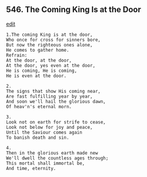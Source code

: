 
## 546.  The Coming King Is at the Door
[edit](https://docs.google.com/document/d/1lxO2BZflXNbctsO2b94dhXhvN-YyWdYm/edit?mode=html)




    1.The coming King is at the door, 
    Who once for cross for sinners bore, 
    But now the righteous ones alone, 
    He comes to gather home. 
    Refrain:
    At the door, at the door, 
    At the door, yes even at the door, 
    He is coming, He is coming, 
    He is even at the door. 

    2.
    The signs that show His coming near, 
    Are fast fulfilling year by year, 
    And soon we'll hail the glorious dawn, 
    Of heav'n's eternal morn. 

    3.
    Look not on earth for strife to cease, 
    Look not below for joy and peace, 
    Until the Saviour comes again 
    To banish death and sin. 

    4.
    Then in the glorious earth made new 
    We'll dwell the countless ages through; 
    This mortal shall immortal be, 
    And time, eternity.
